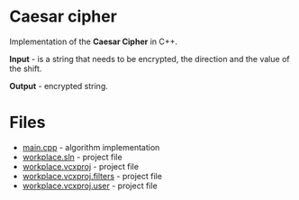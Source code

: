 # Caesar cipher

Implementation of the **Caesar Cipher** in C++. 

**Input** - is a string that needs to be encrypted, the direction and the value of the shift.

**Output** - encrypted string.

# Files 

* [main.cpp](https://github.com/EjenY-Poltavchiny/CPLUS-practice/blob/main/Caesar%20cipher/main.cpp) - algorithm implementation
* [workplace.sln](https://github.com/EjenY-Poltavchiny/CPLUS-practice/blob/main/Caesar%20cipher/workplace.sln) - project file
* [workplace.vcxproj](https://github.com/EjenY-Poltavchiny/CPLUS-practice/blob/main/Caesar%20cipher/workplace.vcxproj) - project file
* [workplace.vcxproj.filters](https://github.com/EjenY-Poltavchiny/CPLUS-practice/blob/main/Caesar%20cipher/workplace.vcxproj.filters) - project file
* [workplace.vcxproj.user](https://github.com/EjenY-Poltavchiny/CPLUS-practice/blob/main/Caesar%20cipher/workplace.vcxproj.user) - project file
